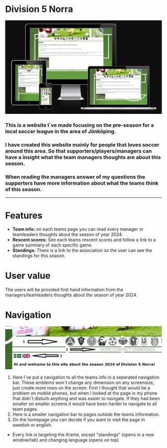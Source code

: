 # Division 5 Norra


<img src="pics/readme/responsive.png" alt="responsive" width="800">

### This is a website I´ve made focusing on the pre-season for a local soccer league in the area of Jönköping.

### I have created this website mainly for people that loves soccer around this area. So that supporters/players/managers can have a insight what the team managers thoughts are about this season. 

### When reading the managers answer of my questions the supporters have more information about what the teams think of this season.

<hr>

# Features 

- <b>Team info:</b> on each teams page you can read every manager or teamleaders thoughts about the season of year 2024. 
- <b>Rescent scores:</b> See each teams rescent scores and follow a link to a game summary of each specific game.
- <b>Standings:</b> There is a link to the association so the user can see the standings for this season.

# User value

The users will be provided first hand information from the managers/teamleaders thoughts about the season of year 2024.

# Navigation

<img src="pics/readme/nav.png">

1. Here I´ve put a navigation to all the teams info in a seperated navigation bar. These emblems won´t change any dimension on any screensize, just create more rows on the screen. First I thought that would be a problem on mobile phones, but when I looked at the page in my phone that didn´t disturb anything and was easier to navigate. If they had been smaller on smaller screens it would have been harder to navigate to all team pages.
2. Here is a smaller navigation bar to pages outside the teams information.
3. On the homepage you can decide if you want to visit the page in swedish or english. 

- Every link is targeting the iframe, except "standings" (opens in a new window/tab) and changing language (opens on top)